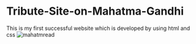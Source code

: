 # Tribute-Site-on-Mahatma-Gandhi
This is my first successful website which is developed by using html and css
![mahatmread](https://user-images.githubusercontent.com/102819825/178420048-f22ec4e8-6fab-40c7-b444-8575bfab2f4e.png)
